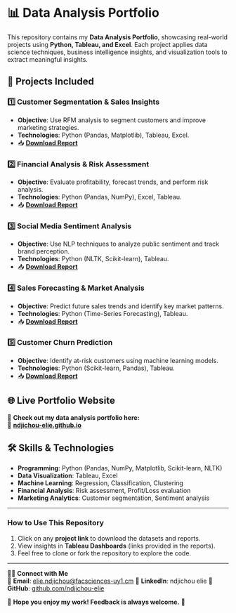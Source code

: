 # 📊 Data Analysis Portfolio

This repository contains my **Data Analysis Portfolio**, showcasing real-world projects using **Python, Tableau, and Excel**. Each project applies data science techniques, business intelligence insights, and visualization tools to extract meaningful insights.

## 📂 Projects Included

### 1️⃣ **Customer Segmentation & Sales Insights**
   - **Objective**: Use RFM analysis to segment customers and improve marketing strategies.
   - **Technologies**: Python (Pandas, Matplotlib), Tableau, Excel.
   - 📥 **[Download Report](https://github.com/ndjichou-elie/data-analysis-portfolio/raw/main/Customer_Segmentation_Project.xlsx)**

### 2️⃣ **Financial Analysis & Risk Assessment**
   - **Objective**: Evaluate profitability, forecast trends, and perform risk analysis.
   - **Technologies**: Python (Pandas, NumPy), Excel, Tableau.
   - 📥 **[Download Report](https://github.com/ndjichou-elie/data-analysis-portfolio/raw/main/Financial_Analysis_Project.xlsx)**

### 3️⃣ **Social Media Sentiment Analysis**
   - **Objective**: Use NLP techniques to analyze public sentiment and track brand perception.
   - **Technologies**: Python (NLTK, Scikit-learn), Tableau.
   - 📥 **[Download Report](https://github.com/ndjichou-elie/data-analysis-portfolio/raw/main/Social_Media_Sentiment_Analysis.xlsx)**

### 4️⃣ **Sales Forecasting & Market Analysis**
   - **Objective**: Predict future sales trends and identify key market patterns.
   - **Technologies**: Python (Time-Series Forecasting), Tableau.
   - 📥 **[Download Report](https://github.com/ndjichou-elie/data-analysis-portfolio/raw/main/Sales_Forecasting_Analysis.xlsx)**

### 5️⃣ **Customer Churn Prediction**
   - **Objective**: Identify at-risk customers using machine learning models.
   - **Technologies**: Python (Scikit-learn, Pandas), Tableau.
   - 📥 **[Download Report](https://github.com/ndjichou-elie/data-analysis-portfolio/raw/main/Customer_Churn_Prediction.xlsx)**

## 🌐 **Live Portfolio Website**
📌 **Check out my data analysis portfolio here:**  
🔗 **[ndjichou-elie.github.io](https://ndjichou-elie.github.io/)**

## 🛠 **Skills & Technologies**
- **Programming**: Python (Pandas, NumPy, Matplotlib, Scikit-learn, NLTK)
- **Data Visualization**: Tableau, Excel
- **Machine Learning**: Regression, Classification, Clustering
- **Financial Analysis**: Risk assessment, Profit/Loss evaluation
- **Marketing Analytics**: Customer segmentation, Sentiment analysis

---

### **How to Use This Repository**
1. Click on any **project link** to download the datasets and reports.
2. View insights in **Tableau Dashboards** (links provided in the reports).
3. Feel free to clone or fork the repository to explore the code.

---

👨‍💻 **Connect with Me**  
📧 **Email**: elie.ndjichou@facsciences-uy1.cm 
🔗 **LinkedIn**: ndjichou elie 
🐍 **GitHub**: [github.com/ndjichou-elie](https://github.com/ndjichou-elie)  

🚀 **Hope you enjoy my work! Feedback is always welcome.** 🎉
